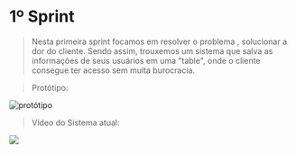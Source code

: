 # 1º Sprint
> Nesta primeira sprint focamos em resolver o problema , solucionar a dor do cliente. Sendo assim, trouxemos um sistema que salva as informações de seus usuários em uma "table", onde o cliente consegue ter acesso sem muita burocracia. 

> Protótipo:

 <img src = "https://github.com/TechForce-ADS/Projeto_API_TrackCash/blob/main/imagens/prototipo/Visualizar%20canais.jpg" alt="protótipo" >

 > Vídeo do Sistema atual: 

 <p align="">
  <img src="https://github.com/TechForce-ADS/Projeto_API_TrackCash/blob/main/imagens/prototipo/API.gif">
</p>
 

 

